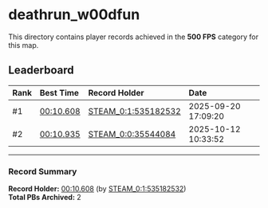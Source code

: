# deathrun_w00dfun

This directory contains player records achieved in the **500 FPS** category for this map.

## Leaderboard

| Rank | Best Time | Record Holder | Date                |
| :--- | :-------- | :------------ | :------------------ |
| #1   | [00:10.608](./00010608_STEAM_0_1_535182532_20250920-170920.zip) | [STEAM_0:1:535182532](https://speedrun16.com/profile/STEAM_0:1:535182532)   | 2025-09-20 17:09:20 |
| #2   | [00:10.935](./00010935_STEAM_0_0_35544084_20251012-103352.zip) | [STEAM_0:0:35544084](https://speedrun16.com/profile/STEAM_0:0:35544084)   | 2025-10-12 10:33:52 |

---

### Record Summary
**Record Holder:** [00:10.608](./00010608_STEAM_0_1_535182532_20250920-170920.zip) (by [STEAM_0:1:535182532](https://speedrun16.com/profile/STEAM_0:1:535182532))  
**Total PBs Archived:** 2